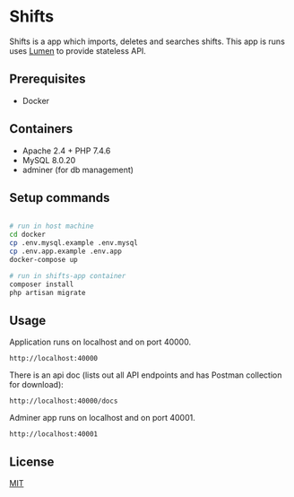 # Shifts

Shifts is a app which imports, deletes and searches shifts. This app is runs uses [Lumen](https://lumen.laravel.com/ "Lumen") to provide stateless API. 

## Prerequisites

* Docker

## Containers 
* Apache 2.4 + PHP 7.4.6
* MySQL 8.0.20
* adminer (for db management)

## Setup commands

```bash

# run in host machine
cd docker
cp .env.mysql.example .env.mysql
cp .env.app.example .env.app
docker-compose up

# run in shifts-app container
composer install
php artisan migrate

```

## Usage

Application runs on localhost and on port 40000.
```
http://localhost:40000
```
There is an api doc (lists out all API endpoints and has Postman collection for download):
```
http://localhost:40000/docs
```
Adminer app runs on localhost and on port 40001.
```
http://localhost:40001
```

## License
[MIT](https://choosealicense.com/licenses/mit/)

